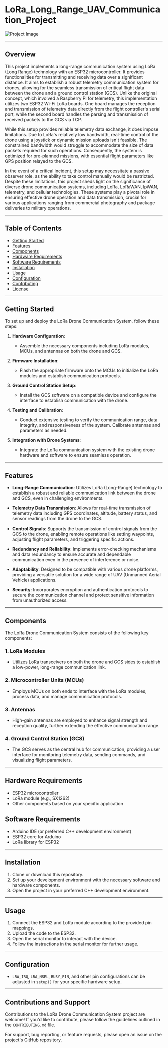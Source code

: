 # LoRa_Long_Range_UAV_Communication_Project

![Project Image](/Users/dunbarinodusi/Desktop/lora_project_pic1.png)

---
## Overview

This project implements a long-range communication system using LoRa (Long Range) technology with an ESP32 microcontroller. It provides functionalities for transmitting and receiving data over a significant distance. It aims to establish a robust telemetry communication system for drones, allowing for the seamless transmission of critical flight data between the drone and a ground control station (GCS). Unlike the original concept, which involved a Raspberry Pi for telemetry, this implementation utilizes two ESP32 Wi-Fi LoRa boards. One board manages the reception and transmission of telemetry data directly from the flight controller's serial port, while the second board handles the parsing and transmission of received packets to the GCS via TCP.

While this setup provides reliable telemetry data exchange, it does impose limitations. Due to LoRa's relatively low bandwidth, real-time control of the drone using a joystick or dynamic mission uploads isn't feasible. The constrained bandwidth would struggle to accommodate the size of data packets required for such operations. Consequently, the system is optimized for pre-planned missions, with essential flight parameters like GPS position relayed to the GCS.

In the event of a critical incident, this setup may necessitate a passive observer role, as the ability to take control manually would be restricted. Despite these limitations, this project sheds light on the significance of diverse drone communication systems, including LoRa, LoRaWAN, lpWAN, telemetry, and cellular technologies. These systems play a pivotal role in ensuring effective drone operation and data transmission, crucial for various applications ranging from commercial photography and package deliveries to military operations.

---

## Table of Contents


- [Getting Started](#Getting-Started)
- [Features](#Features)
- [Components](#Components)
- [Hardware Requirements](#hardware-requirements)
- [Software Requirements](#software-requirements)
- [Installation](#installation)
- [Usage](#usage)
- [Configuration](#configuration)
- [Contributing](#contributing)
- [License](#license)

---

## Getting Started

To set up and deploy the LoRa Drone Communication System, follow these steps:

1. **Hardware Configuration**:
   - Assemble the necessary components including LoRa modules, MCUs, and antennas on both the drone and GCS.

2. **Firmware Installation**:
   - Flash the appropriate firmware onto the MCUs to initialize the LoRa modules and establish communication protocols.

3. **Ground Control Station Setup**:
   - Install the GCS software on a compatible device and configure the interface to establish communication with the drone.

4. **Testing and Calibration**:
   - Conduct extensive testing to verify the communication range, data integrity, and responsiveness of the system. Calibrate antennas and parameters as needed.

5. **Integration with Drone Systems**:
   - Integrate the LoRa communication system with the existing drone hardware and software to ensure seamless operation.

---
## Features

- **Long-Range Communication**: Utilizes LoRa (Long-Range) technology to establish a robust and reliable communication link between the drone and GCS, even in challenging environments.

- **Telemetry Data Transmission**: Allows for real-time transmission of telemetry data including GPS coordinates, altitude, battery status, and sensor readings from the drone to the GCS.

- **Control Signals**: Supports the transmission of control signals from the GCS to the drone, enabling remote operations like setting waypoints, adjusting flight parameters, and triggering specific actions.

- **Redundancy and Reliability**: Implements error-checking mechanisms and data redundancy to ensure accurate and dependable communication even in the presence of interference or noise.

- **Adaptability**: Designed to be compatible with various drone platforms, providing a versatile solution for a wide range of UAV (Unmanned Aerial Vehicle) applications.

- **Security**: Incorporates encryption and authentication protocols to secure the communication channel and protect sensitive information from unauthorized access.

---
## Components

The LoRa Drone Communication System consists of the following key components:

### 1. LoRa Modules

- Utilizes LoRa transceivers on both the drone and GCS sides to establish a low-power, long-range communication link.

### 2. Microcontroller Units (MCUs)

- Employs MCUs on both ends to interface with the LoRa modules, process data, and manage communication protocols.

### 3. Antennas

- High-gain antennas are employed to enhance signal strength and reception quality, further extending the effective communication range.

### 4. Ground Control Station (GCS)

- The GCS serves as the central hub for communication, providing a user interface for monitoring telemetry data, sending commands, and visualizing flight parameters.

---

## Hardware Requirements

- ESP32 microcontroller
- LoRa module (e.g., SX1262)
- Other components based on your specific application

## Software Requirements

- Arduino IDE (or preferred C++ development environment)
- ESP32 core for Arduino
- LoRa library for ESP32

---
## Installation

1. Clone or download this repository.
2. Set up your development environment with the necessary software and hardware components.
3. Open the project in your preferred C++ development environment.

---
## Usage

1. Connect the ESP32 and LoRa module according to the provided pin mappings.
2. Upload the code to the ESP32.
3. Open the serial monitor to interact with the device.
4. Follow the instructions in the serial monitor for further usage.

---
## Configuration

- `LRA_IRQ`, `LRA_NSEL`, `BUSY_PIN`, and other pin configurations can be adjusted in `setup()` for your specific hardware setup.

---

## Contributions and Support

Contributions to the LoRa Drone Communication System project are welcome! If you'd like to contribute, please follow the guidelines outlined in the `CONTRIBUTING.md` file.

For support, bug reporting, or feature requests, please open an issue on the project's GitHub repository.














